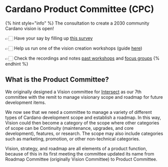 # Cardano Product Committee (CPC)

{% hint style="info" %}
The consultation to create a 2030 community Cardano vision is open!&#x20;

👉🏻 Have your say by filling up [this survey](https://forms.gle/Zv1jcqdUCrKwFQxP6)&#x20;

👉🏻 Help us run one of the vision creation workshops (guide [here](committee-outcomes/2030-long-term-cardano-vision/run-a-workshop.md))

👉🏻 Check the recordings and notes [past workshops](committee-outcomes/2030-long-term-cardano-vision/insights-collection-workshops.md) and [focus groups](committee-outcomes/2030-long-term-cardano-vision/focus-groups.md)
{% endhint %}

## What is the Product Committee?

We originally designed a Vision committee for [Intersect](https://docs.intersectmbo.org/) as our 7th committee with the remit to manage visionary scope and roadmap for future development items.&#x20;

We now see that we need a committee to manage a variety of different types of Cardano development scope and establish a roadmap. In this way, Vision could then become a category of the scope where other categories of scope can be Continuity (maintenance, upgrades, and core development), features, or research. The scope may also include categories such as marketing, promotion, or other non-technical categories.

Vision, strategy, and roadmap are all elements of a product function, because of this in its first meeting the committee updated its name from Roadmap Committee (originally Vision Committee) to Product Committee.
